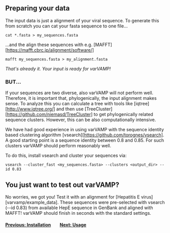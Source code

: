 ## Preparing your data

The input data is just a alignment of your viral sequence. To generate this from scratch you can cat your fasta sequence to one file...
```shell
cat *.fasta > my_sequences.fasta
```
...and the align these sequences with e.g. [MAFFT][https://mafft.cbrc.jp/alignment/software/]
```shell
mafft my_sequences.fasta > my_alignment.fasta
```
*That's already it. Your input is ready for varVAMP!*

### BUT...
If your sequences are two diverse, also varVAMP will not perform well. Therefore, it is important that, phylogenically, the input alignment  makes sense. To analyze this you can calculate a tree  with tools like [iqtree][http://www.iqtree.org/] and then use [TreeCluster][https://github.com/niemasd/TreeCluster] to get phylogenically related sequence clusters. However, this can be also computationally intensive.

We have had good experience in using varVAMP with the sequence identity based clustering algorithm [vsearch][https://github.com/torognes/vsearch]. A good starting point is a sequence identity between 0.8 and 0.85. For such clusters varVAMP should perform reasonably well.

To do this, install vsearch and cluster your sequences via:

```shell
vsearch --cluster_fast <my_sequences.fasta> --clusters <output_dir> --id 0.83
```

## You just want to test out varVAMP?

No worries, we got you! Test it with an alignment for [Hepatitis E virus][varvamp/example_data]. These sequences were pre-selected with vsearch (--id 0.83) from available HepE sequence in GenBank and aligned with MAFFT! varVAMP should finish in seconds with the standard settings.


#### [Previous: Installation](./installation.md)&emsp;&emsp;[Next: Usage](./usage.md)

